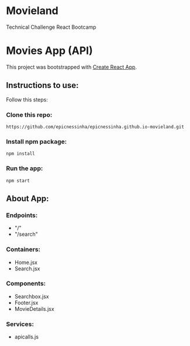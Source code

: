 <h1>Movieland</h1>

Technical Challenge React Bootcamp

# Movies App (API)

This project was bootstrapped with [Create React App](https://github.com/facebook/create-react-app).

## Instructions to use:

Follow this steps:

### Clone this repo:

`https://github.com/epicnessinha/epicnessinha.github.io-movieland.git`

### Install npm package:

`npm install`

### Run the app:

`npm start`

## About App:

### Endpoints:

- "/"
- "/search"

### Containers:

- Home.jsx
- Search.jsx

### Components:

- Searchbox.jsx
- Footer.jsx
- MovieDetails.jsx

### Services:

- apicalls.js
